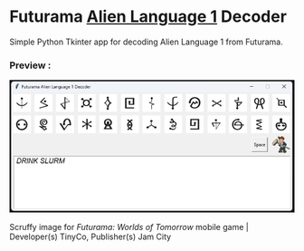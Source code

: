 # Futurama [Alien Language 1](https://theinfosphere.org/Alien_languages#AL1 ) Decoder
Simple Python Tkinter app for decoding Alien Language 1 from Futurama.
### Preview : 
![](./images/preview.png)

Scruffy image for *Futurama: Worlds of Tomorrow* mobile game | Developer(s)  TinyCo, Publisher(s)	Jam City 
